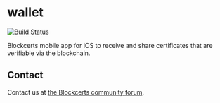 # wallet
[![Build Status](https://travis-ci.org/blockchain-certificates/wallet-iOS.svg?branch=master)](https://travis-ci.org/blockchain-certificates/wallet-iOS)


Blockcerts mobile app for iOS to receive and share certificates that are verifiable via the blockchain.

## Contact

Contact us at [the Blockcerts community forum](http://community.blockcerts.org/).

